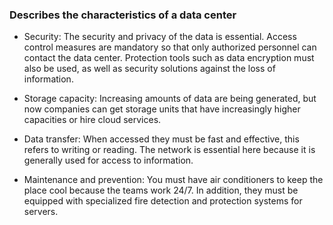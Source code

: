 

### Describes the characteristics of a data center

* Security: The security and privacy of the data is essential. Access control measures are mandatory so that only authorized personnel can 
contact the data center. Protection tools such as data encryption must also be used, as well as security solutions against the loss of 
information.

* Storage capacity: Increasing amounts of data are being generated, but now companies can get storage units that have increasingly higher 
capacities or hire cloud services.

* Data transfer: When accessed they must be fast and effective, this refers to writing or reading. The network is essential here because 
it is generally used for access to information.

* Maintenance and prevention: You must have air conditioners to keep the place cool because the teams work 24/7. In addition, they must be 
equipped with specialized fire detection and protection systems for servers.
